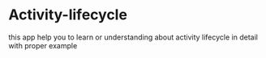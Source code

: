 # Activity-lifecycle
 this app help you to learn or understanding about activity lifecycle in detail with proper example
